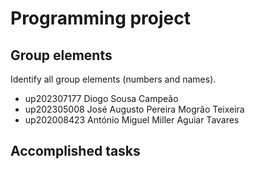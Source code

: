 
# Programming project

## Group elements

Identify all group elements (numbers and names).

- up202307177 Diogo Sousa Campeão
- up202305008 José Augusto Pereira Mogrão Teixeira
- up202008423 António Miguel Miller Aguiar Tavares


## Accomplished tasks




